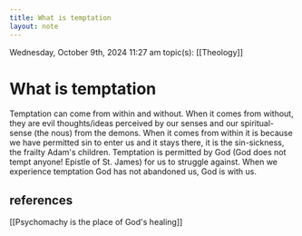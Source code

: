```yaml
---
title: What is temptation
layout: note
---
```


Wednesday, October 9th, 2024 11:27 am
topic(s): [[Theology]]

# What is temptation

Temptation can come from within and without. When it comes from without, they are evil thoughts/ideas perceived by our senses and our spiritual-sense (the nous) from the demons. When it comes from within it is because we have permitted sin to enter us and it stays there, it is the sin-sickness, the frailty Adam's children. Temptation is permitted by God (God does not tempt anyone! Epistle of St. James) for us to struggle against. When we experience temptation God has not abandoned us, God is with us.  

## references

[[Psychomachy is the place of God's healing]]
